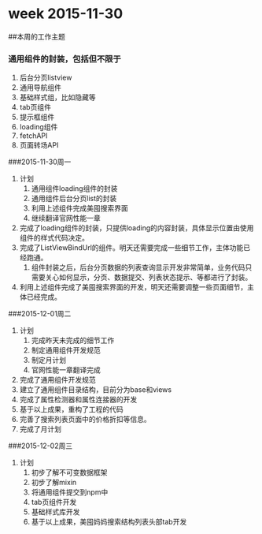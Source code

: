 # week 2015-11-30

##本周的工作主题
### 通用组件的封装，包括但不限于
1. 后台分页listview
2. 通用导航组件
3. 基础样式组，比如隐藏等
4. tab页组件
5. 提示框组件
6. loading组件
7. fetchAPI
8. 页面转场API


###2015-11-30周一
1. 计划
	1. 通用组件loading组件的封装
	2. 通用组件后台分页list的封装
	2. 利用上述组件完成美囤搜索界面
	3. 继续翻译官网性能一章
2. 完成了loading组件的封装，只提供loading的内容封装，具体显示位置由使用组件的样式代码决定。
3. 完成了ListViewBindUrl的组件。明天还需要完成一些细节工作，主体功能已经跑通。
	1. 组件封装之后，后台分页数据的列表查询显示开发非常简单，业务代码只需要关心如何显示，分页、数据提交、列表状态提示、等都进行了封装。
4. 利用上述组件完成了美囤搜索界面的开发，明天还需要调整一些页面细节，主体已经完成。



###2015-12-01周二
1. 计划
	1. 完成昨天未完成的细节工作
	4. 制定通用组件开发规范
	3. 制定月计划
	4. 官网性能一章翻译完成
1. 完成了通用组件开发规范
2. 建立了通用组件目录结构，目前分为base和views
3. 完成了属性检测器和属性连接器的开发
4. 基于以上成果，重构了工程的代码
5. 完善了搜索列表页面中的价格折扣等信息。
6. 完成了月计划

	
	
###2015-12-02周三
1. 计划
	1. 初步了解不可变数据框架
	2. 初步了解mixin
	2. 将通用组件提交到npm中
	3. tab页组件开发
	4. 基础样式库开发
	5. 基于以上成果，美囤妈妈搜索结构列表头部tab开发


